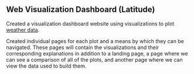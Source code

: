 ## Web Visualization Dashboard (Latitude)

Created a visualization dashboard website using visualizations to plot [weather data](Resources/cities.csv).

Created individual pages for each plot and a means by which they can be navigated. These pages will contain the visualizations and their corresponding explanations in addition to a landing page, a page where we can see a comparison of all of the plots, and another page where we can view the data used to build them.
